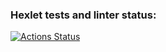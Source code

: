 ### Hexlet tests and linter status:
[![Actions Status](https://github.com/Max-climber/frontend-project-11/actions/workflows/hexlet-check.yml/badge.svg)](https://github.com/Max-climber/frontend-project-11/actions)